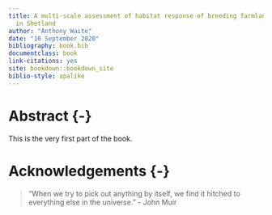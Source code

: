 ```yaml
---
title: A multi-scale assessment of habitat response of breeding farmland waders
  in Shetland
author: "Anthony Waite"
date: "10 September 2020"
bibliography: book.bib
documentclass: book
link-citations: yes
site: bookdown::bookdown_site
biblio-style: apalike
---
```


# Abstract {-}

This is the very first part of the book.

# Acknowledgements {-}

> “When we try to pick out anything by itself, we find it hitched to everything else in the universe.” - John Muir



<!-- 

TOCs
List of tables
List of figures
Acknowledgements
Declaration of individual authorship
Abstract
Introduction
Methodology
Results
Discussion
References
Appendicies
->

# Preface {-}
